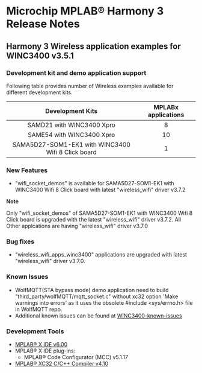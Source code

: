 <!--
![Microchip logo](https://raw.githubusercontent.com/wiki/Microchip-MPLAB-Harmony/Microchip-MPLAB-Harmony.github.io/images/microchip_logo.png)
![Harmony logo small](https://raw.githubusercontent.com/wiki/Microchip-MPLAB-Harmony/Microchip-MPLAB-Harmony.github.io/images/microchip_mplab_harmony_logo_small.png)
!-->

# Microchip MPLAB® Harmony 3 Release Notes

## Harmony 3 Wireless application examples for WINC3400 v3.5.1

### Development kit and demo application support

Following table provides number of Wireless examples available for different development kits.

| Development Kits           | MPLABx applications |
|:--------------------------:|:-------------------:|
| SAMD21 with WINC3400 Xpro  |       8             |
| SAME54 with WINC3400 Xpro  |       10            |
| SAMA5D27-SOM1-EK1 with WINC3400 Wifi 8 Click board |   1                |

### New Features

- "wifi_socket_demos" is available for SAMA5D27-SOM1-EK1 with WINC3400 Wifi 8 Click board with latest "wireless_wifi" driver v3.7.2

**Note**

Only "wifi_socket_demos" of SAMA5D27-SOM1-EK1 with WINC3400 Wifi 8 Click board is upgraded with the latest "wireless_wifi" driver v3.7.2. All Other applcations are having "wireless_wifi" driver v3.7.0

### Bug fixes

- "wireless_wifi_apps_winc3400" applications are upgraded with latest "wireless_wifi" driver v3.7.0.

### Known Issues

- WolfMQTT(STA bypass mode) demo application need to build "third_party/wolfMQTT/mqtt_socket.c" without xc32 option 'Make warnings into errors' as it uses the obsolete #include <sys/errno.h> file in WolfMQTT repo.
- Additional known issues can be found at [WINC3400-known-issues](https://github.com/MicrochipTech/WINC3400-known-issues)

### Development Tools

- [MPLAB® X IDE v6.00](https://www.microchip.com/mplab/mplab-x-ide)
- MPLAB® X IDE plug-ins:
  - MPLAB® Code Configurator (MCC) v5.1.17
- [MPLAB® XC32 C/C++ Compiler v4.10](https://www.microchip.com/mplab/compilers)

